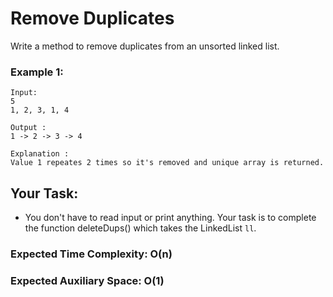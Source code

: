 # Remove Duplicates

Write a method to remove duplicates from an unsorted linked list.

### Example 1:

    Input:
    5
    1, 2, 3, 1, 4
    
    Output : 
    1 -> 2 -> 3 -> 4

    Explanation :
    Value 1 repeates 2 times so it's removed and unique array is returned.

## Your Task:
- You don't have to read input or print anything. Your task is to complete the function deleteDups() which takes the LinkedList `ll`.

### Expected Time Complexity: O(n)
### Expected Auxiliary Space: O(1)